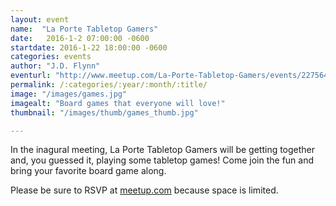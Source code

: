 ```yaml
---
layout: event
name:  "La Porte Tabletop Gamers"
date:   2016-1-2 07:00:00 -0600
startdate: 2016-1-22 18:00:00 -0600
categories: events
author: "J.D. Flynn"
eventurl: "http://www.meetup.com/La-Porte-Tabletop-Gamers/events/227564660/"
permalink: /:categories/:year/:month/:title/
image: "/images/games.jpg"
imagealt: "Board games that everyone will love!"
thumbnail: "/images/thumb/games_thumb.jpg"

---
```


In the inagural meeting, La Porte Tabletop Gamers will be getting together and, you guessed it, playing some tabletop games!  Come join the fun and bring your favorite board game along.

Please be sure to RSVP at [meetup.com](http://www.meetup.com/La-Porte-Tabletop-Gamers/events/227564660/) because space is limited.
